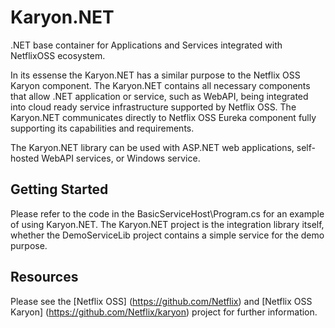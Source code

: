 Karyon.NET
==========

.NET base container for Applications and Services integrated with NetflixOSS ecosystem.

In its essense the Karyon.NET has a similar purpose to the Netflix OSS Karyon component. 
The Karyon.NET contains all necessary components that allow .NET application or service, such as WebAPI, being integrated into cloud ready service infrastructure supported by Netflix OSS.
The Karyon.NET communicates directly to Netflix OSS Eureka component fully supporting its capabilities and requirements.

The Karyon.NET library can be used with ASP.NET web applications, self-hosted WebAPI services, or Windows service.

Getting Started
---------------

Please refer to the code in the BasicServiceHost\Program.cs for an example of using Karyon.NET.
The Karyon.NET project is the integration library itself, whether the DemoServiceLib project contains a simple service for the demo purpose.

Resources
---------

Please see the [Netflix OSS] (https://github.com/Netflix) and [Netflix OSS Karyon] (https://github.com/Netflix/karyon) project for further information.
